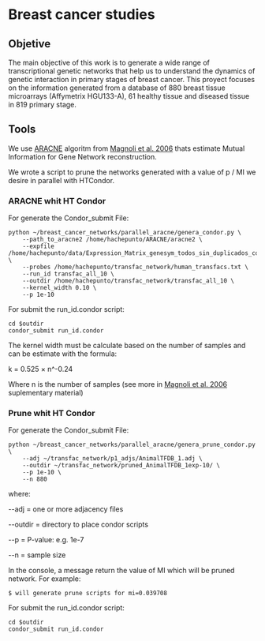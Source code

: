 # Breast cancer studies

## Objetive

<p>The main objective of this work is to generate a wide range of transcriptional genetic networks that help us to understand the dynamics of genetic interaction in primary stages of breast cancer. This proyect focuses on the information generated from a database of 880 breast tissue microarrays (Affymetrix HGU133-A), 61 healthy tissue and diseased tissue in 819 primary stage.</p>

## Tools

<p>We use <a href="http://wiki.c2b2.columbia.edu/califanolab/index.php/Software/ARACNE">ARACNE</a> algoritm from <a href="http://www.nature.com/nprot/journal/v1/n2/full/nprot.2006.106.html">Magnoli et al. 2006</a> thats estimate Mutual Information for Gene Network reconstruction.</p>

<p>We wrote a script to prune the networks generated with a value of p / MI we desire in parallel with HTCondor.</p>

### ARACNE whit HT Condor

<p>For generate the Condor_submit File:</p>

```
python ~/breast_cancer_networks/parallel_aracne/genera_condor.py \
	--path_to_aracne2 /home/hachepunto/ARACNE/aracne2 \
	--expfile /home/hachepunto/data/Expression_Matrix_genesym_todos_sin_duplicados_colapsed.txt \
	--probes /home/hachepunto/transfac_network/human_transfacs.txt \
	--run_id transfac_all_10 \
	--outdir /home/hachepunto/transfac_network/transfac_all_10 \
	--kernel_width 0.10 \
	--p 1e-10
```

<p>For submit the run_id.condor script:</p>

<pre><code>cd $outdir
condor_submit run_id.condor
</code></pre>

<p> The kernel width must be calculate based on the number of samples and can be estimate with the formula:</p>

k = 0.525 × n^-0.24

<p>Where n is the number of samples (see more in <a href="http://www.nature.com/nprot/journal/v1/n2/full/nprot.2006.106.html">Magnoli et al. 2006</a> suplementary material)</p>

### Prune whit HT Condor

<p>For generate the Condor_submit File:</p>

```
python ~/breast_cancer_networks/parallel_aracne/genera_prune_condor.py \
	--adj ~/transfac_network/p1_adjs/AnimalTFDB_1.adj \
	--outdir ~/transfac_network/pruned_AnimalTFDB_1exp-10/ \
	--p 1e-10 \
	--n 880
```


<p>where:
	<p>--adj = one or more adjacency files
	<p>--outdir = directory to place condor scripts
	<p>--p = P-value: e.g. 1e-7
	<p>--n = sample size</p>


<p>In the console, a message return the value of MI which will be pruned network. For example:</p>

<pre><code>$ will generate prune scripts for mi=0.039708</code></pre>

<p>For submit the run_id.condor script:</p>

```
cd $outdir
condor_submit run_id.condor
```
